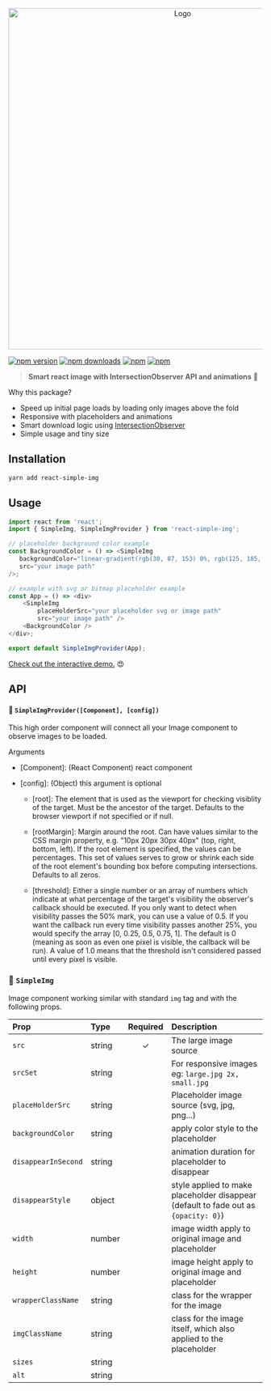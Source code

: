 <p align="center">
    <img width="675" src="https://raw.githubusercontent.com/bluebill1049/react-simple-img/master/assets/logo.jpg" alt="Logo" />
</p>

[![npm version](https://img.shields.io/npm/v/react-simple-img.svg?style=flat-square)](https://www.npmjs.com/package/react-simple-img)
[![npm downloads](https://img.shields.io/npm/dm/react-simple-img.svg?style=flat-square)](https://www.npmjs.com/package/react-simple-img)
[![npm](https://img.shields.io/npm/dt/react-simple-img.svg?style=flat-square)](https://www.npmjs.com/package/react-simple-img)
[![npm](https://img.shields.io/npm/l/react-simple-img.svg?style=flat-square)](https://www.npmjs.com/package/react-lazyload-image)

> **Smart react image with IntersectionObserver API and animations** :clap:

Why this package?

* Speed up initial page loads by loading only images above the fold 
* Responsive with placeholders and animations
* Smart download logic using [IntersectionObserver](https://developer.mozilla.org/en-US/docs/Web/API/Intersection_Observer_API)
* Simple usage and tiny size

## Installation
```bash
yarn add react-simple-img
```

## Usage
```js
import react from 'react';
import { SimpleImg, SimpleImgProvider } from 'react-simple-img';

// placeholder background color example
const BackgroundColor = () => <SimpleImg
   backgroundColor="linear-gradient(rgb(30, 87, 153) 0%, rgb(125, 185, 232) 100%)"
   src="your image path"
/>;

// example with svg or bitmap placeholder example
const App = () => <div>
    <SimpleImg
        placeHolderSrc="your placeholder svg or image path"
        src="your image path" />
    <BackgroundColor />
</div>;

export default SimpleImgProvider(App);
```

[Check out the interactive demo.](https://react-simple-img.herokuapp.com/) 😍

## API

#### 🔗 `SimpleImgProvider([Component], [config])`

This high order component will connect all your Image component to observe images to be loaded.

Arguments

* [Component]: (React Component) react component

* [config]: (Object) this argument is optional


     - [root]: The element that is used as the viewport for checking
       visiblity of the target. Must be the ancestor of the target. Defaults
       to the browser viewport if not specified or if null.

     - [rootMargin]: Margin around the root. Can have values similar to the
       CSS margin property, e.g. "10px 20px 30px 40px" (top, right, bottom,
       left). If the root element is specified, the values can be
       percentages. This set of values serves to grow or shrink each side of
       the root element's bounding box before computing intersections.
       Defaults to all zeros.

     - [threshold]: Either a single number or an array of numbers which
       indicate at what percentage of the target's visibility the observer's
       callback should be executed. If you only want to detect when
       visibility passes the 50% mark, you can use a value of 0.5. If you
       want the callback run every time visibility passes another 25%, you
       would specify the array [0, 0.25, 0.5, 0.75, 1]. The default is 0
       (meaning as soon as even one pixel is visible, the callback will be
       run). A value of 1.0 means that the threshold isn't considered passed
       until every pixel is visible.

### 🔗 `SimpleImg`

Image component working similar with standard `img` tag and with the following props.

| Prop                | Type   | Required | Description                                                                         |
| :------------------ | :----- | :------: | :---------------------------------------------------------------------------------- |
| `src`               | string |    ✓     | The large image source                                                              |
| `srcSet`            | string |          | For responsive images eg: `large.jpg 2x, small.jpg`                                 |
| `placeHolderSrc`    | string |          | Placeholder image source (svg, jpg, png...)                                         |
| `backgroundColor`   | string |          | apply color style to the placeholder                                                |
| `disappearInSecond` | string |          | animation duration for placeholder to disappear                                     |
| `disappearStyle`    | object |          | style applied to make placeholder disappear (default to fade out as `{opacity: 0}`) |
| `width`             | number |          | image width apply to original image and placeholder                                 |
| `height`            | number |          | image height apply to original image and placeholder                                |
| `wrapperClassName`  | string |          | class for the wrapper for the image                                                 |
| `imgClassName`      | string |          | class for the image itself, which also applied to the placeholder                   |
| `sizes`             | string |          |                                                                                     |
| `alt`               | string |          |                                                                                     |
